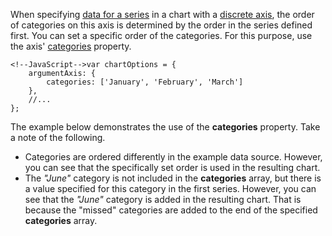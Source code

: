 When specifying [data for a series](/concepts/20%20Data%20Visualization/10%20Charts/40%20Data%20Binding/10%20Provide%20Data '/Documentation/Guide/Data_Visualization/Charts/Data_Binding/#Provide_Data') in a chart with a [discrete axis](/concepts/20%20Data%20Visualization/10%20Charts/10%20Chart%20Elements/050%20Axes/10%20Argument%20Axis.md '/Documentation/Guide/Data_Visualization/Charts/Chart_Elements/#Axes/Argument_Axis'), the order of categories on this axis is determined by the order in the series defined first. You can set a specific order of the categories. For this purpose, use the axis' [categories](/api-reference/20%20Data%20Visualization%20Widgets/10%20dxChart/1%20Configuration/argumentAxis/categories.md '/Documentation/ApiReference/Data_Visualization_Widgets/dxChart/Configuration/argumentAxis/#categories') property.

	<!--JavaScript-->var chartOptions = {
		argumentAxis: {
			categories: ['January', 'February', 'March']
		},
		//...
	};

The example below demonstrates the use of the **categories** property. Take a note of the following.

* Categories are ordered differently in the example data source. However, you can see that the specifically set order is used in the resulting chart.		
* The *"June"* category is not included in the **categories** array, but there is a value specified for this category in the first series. However, you can see that the *"June"* category is added in the resulting chart. That is because the "missed" categories are added to the end of the specified **categories** array.